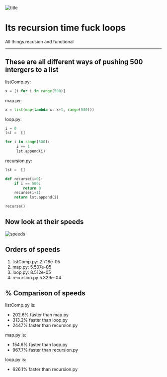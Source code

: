 ![title](https://github.com/cmdline-batcheloranator/recursion/blob/master/img/infinite.png)


# Its recursion time fuck loops

All things recusion and functional

---



## These are all different ways of pushing 500 intergers to a list

listComp.py:

```python
x = [i for i in range(500)]
```

map.py:

```python 
x = list(map(lambda x: x+1, range(500)))
```

loop.py:

```python
i = 0
lst =  []

for i in range(500): 
     i += 1
     lst.append(i)
```

recursion.py:

```python
lst =  []

def recurse(i=0):
    if i == 500:
        return 0
    recurse(i+1)
    return lst.append(i)

recurse()
```

## Now look at their speeds 

![speeds](https://github.com/cmdline-batcheloranator/recursion/blob/master/img/speed.png)


## Orders of speeds

1. listComp.py:   2.718e-05
2. map.py:        5.507e-05
4. loop.py:       8.512e-05
3. recursion.py   5.329e-04

## % Comparison of speeds

listComp.py is:

- 202.6% faster than map.py
- 313.2% faster than loop.py 
- 2447% faster than recursion.py

map.py is:

- 154.6% faster than loop.py  
- 967.7% faster than recursion.py

loop.py is:

- 626.1% faster than recursion.py
